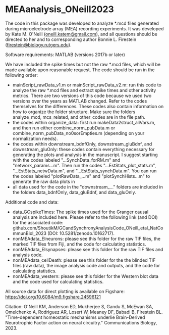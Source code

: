 # MEAanalysis_ONeill2023

The code in this package was developed to analyze *.mcd files generated during microelectrode array (MEA) recording experiments. It was developed by Kate M. O'Neill (oneill.katem@gmail.com), and all questions should be directed to her and to corresponding author Bonnie L. Firestein (firestein@biology.rutgers.edu).

Software requirements: MATLAB (versions 2017b or later)

We have included the spike times but not the raw *.mcd files, which will be made available upon reasonable request.
The code should be run in the following order:
  - mainScript_rawData_v1.m or mainScript_rawData_v2.m: run this code to analyze the raw *.mcd files and extract spike times and other activity metrics. There are two versions of this code because we used two versions over the years as MATLAB changed. Refer to the codes themselves for the differences. These codes also contain information on how to organize the folder structure. Make sure the folders analyze_mcd, mcs_related, and other_codes are in the file path.
  - the codes within organize_data: first run makeData2struct_allVars.m, and then run either combine_norm_pubData.m or combine_norm_pubData_no0sorEmpties.m (depending on your normalization needs).
  - the codes within downstream_bdnfOnly, downstream_gluBdnf, and downstream_gluOnly: these codes contain everything necessary for generating the plots and analysis in the manuscript. I suggest starting with the codes labeled "...SynchData_forRM.m" and "network_params...m". Then run the codes "...EstStats_plot_stats.m", "...EstStats_netwData.m", and "...EstStats_synchData.m". You can run the codes labeled "plotRawData_...m" and "plotSynchHists...m" to generate the raw data plots in
  - all data used for the code in the "downstream_..." folders are included in the folders data_bdnfOnly, data_gluBdnf, and data_gluOnly. 

Additional code and data: 
  - data_GCspikeTimes: The spike times used for the Granger causal analysis are included here. Please refer to the following link (and DOI) for the associated code: github.com/ShoutikM/GCandSynchronyAnalysisCode_ONeill_etal_NatCommunBiol_2023 (DOI: 10.5281/zenodo.10162717).
  - nonMEAdata_EIneurons: please see this folder for the raw TIF files, the marked TIF files from Fiji, and the code for calculating statistics.
  - nonMEAdata_EIsynapses: please see this folder for the raw TIF files and analysis code.
  - nonMEAdata_cellDeath: please see this folder for the the blinded TIF files (raw data), the image analysis code and outputs, and the code for calculating statistics.
  - nonMEAdata_western: please see this folder for the Western blot data and the code used for calculating statistics. 

All source data for direct plotting is available on Figshare: https://doi.org/10.6084/m9.figshare.24596121

Citation:
O'Neill KM, Anderson ED, Mukherjee S, Gandu S, McEwan SA, Omelchenko A, Rodriguez AR, Losert W, Meaney DF, Babadi B, Firestein BL. "Time-dependent homeostatic mechanisms underlie Brain-Derived Neurotrophic Factor action on neural circuitry." Communications Biology, 2023.
